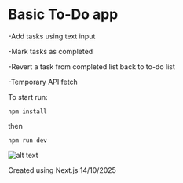 # Basic To-Do app
-Add tasks using text input

-Mark tasks as completed

-Revert a task from completed list back to to-do list

-Temporary API fetch


To start run:

```npm install```

then

 ```npm run dev```

![alt text](<Screenshot 2025-10-15 092622.png>)

Created using Next.js
14/10/2025